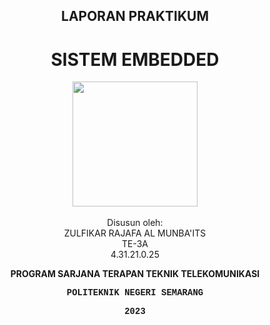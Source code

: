 <h2 align="center">LAPORAN PRAKTIKUM</h2>
<h1 align="center">SISTEM EMBEDDED</h1>
<p align="center">
  <img src="https://en.polines.ac.id/images/logo_bw.jpg" width="200" height="200">
<br>
<br>Disusun oleh:
<br>ZULFIKAR RAJAFA AL MUNBA'ITS
<br>TE-3A
<br>4.31.21.0.25</p>
<b><p align="center">PROGRAM SARJANA TERAPAN TEKNIK TELEKOMUNIKASI</p>
<p style="font-family:courier;" align="center">POLITEKNIK NEGERI SEMARANG</p>
<p style="font-family:courier;" align="center">2023</p></b>

